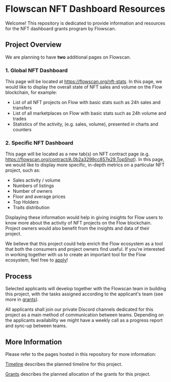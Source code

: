 # Flowscan NFT Dashboard Resources

Welcome! This repository is dedicated to provide information and resources for the NFT dashboard grants program by Flowscan. 

## Project Overview

We are planning to have **two** additional pages on Flowscan. 

### 1. Global NFT Dashboard

This page will be located at https://flowscan.org/nft-stats. In this page, we would like to display the overall state of NFT sales and volume on the Flow blockchain, for example:
- List of all NFT projects on Flow with basic stats such as 24h sales and transfers
- List of all marketplaces on Flow with basic stats such as 24h volume and trades
- Statistics of the activity, (e.g. sales, volume), presented in charts and counters

### 2. Specific NFT Dashboard 

This page will be located as a new tab(s) on NFT contract page (e.g. https://flowscan.org/contract/A.0b2a3299cc857e29.TopShot). In this page, we would like to display more specific, in-depth metrics on a particular NFT project, such as: 
- Sales activity / volume
- Numbers of listings
- Number of owners
- Floor and average prices
- Top Holders
- Traits distribution

Displaying these information would help in giving insights for Flow users to know more about the activity of NFT projects on the Flow blockchain. Project owners would also benefit from the insights and data of their project. 

We believe that this project could help enrich the Flow ecosystem as a tool that both the consumers and project owners find useful. If you're interested in working together with us to create an important tool for the Flow ecosystem, feel free to [apply](apply.md)!

## Process

Selected applicants will develop together with the Flowscan team in building this project, with the tasks assigned according to the applicant's team (see more in [grants](grants.md)). 

All applicants shall join our private Discord channels dedicated for this project as a main method of communication between teams. Depending on the applicants availability we might have a weekly call as a progress report and sync-up between teams.   

## More Information

Please refer to the pages hosted in this repository for more information: 

[Timeline](timeline.md) describes the planned timeline for this project. 

[Grants](grants.md) describes the planned allocation of the grants for this project.